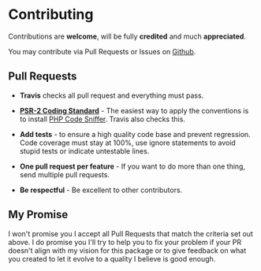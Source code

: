 # Contributing

Contributions are **welcome**, will be fully **credited** and much **appreciated**.

You may contribute via Pull Requests or Issues on [Github](https://github.com/RonRademaker/tactician-prioritycommand-plugin).

## Pull Requests

- **Travis** checks all pull request and everything must pass.

- **[PSR-2 Coding Standard](https://github.com/php-fig/fig-standards/blob/master/accepted/PSR-2-coding-style-guide.md)** - The easiest way to apply the conventions is to install [PHP Code Sniffer](http://pear.php.net/package/PHP_CodeSniffer). Travis also checks this.

- **Add tests** - to ensure a high quality code base and prevent regression. Code coverage must stay at 100%, use ignore statements to avoid stupid tests or indicate untestable lines.

- **One pull request per feature** - If you want to do more than one thing, send multiple pull requests.

- **Be respectful** - Be excellent to other contributors.

## My Promise

I won't promise you I accept all Pull Requests that match the criteria set out above. I do promise you I'll try to help you to fix your problem if your PR doesn't align with my vision for this package or to give feedback on what you created to let it evolve to a quality I believe is good enough.
